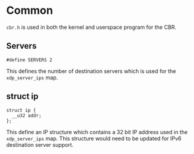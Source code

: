 # Common

`cbr.h` is used in both the kernel and userspace program for the CBR.

## Servers

```
#define SERVERS 2
```

This defines the number of destination servers which is used for the `xdp_server_ips` map.

## struct ip

```
struct ip {
  __u32 addr;
};
```

This define an IP structure which contains a 32 bit IP address used in the `xdp_server_ips` map. This structure would need to be updated for IPv6 destination server support.